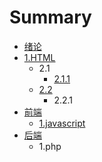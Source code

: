 # Summary

* [绪论](README.md)
* [1.HTML](chapter1.md)
   * 2.1
       * [2.1.1](2.1.1.md)
   * [2.2](2.2.1.md)
       * 2.2.1
* [前端](qian_duan.md)
   * [1.javascript](1.javascript.md)
* [后端](hou_duan.md)
   * 1.php

